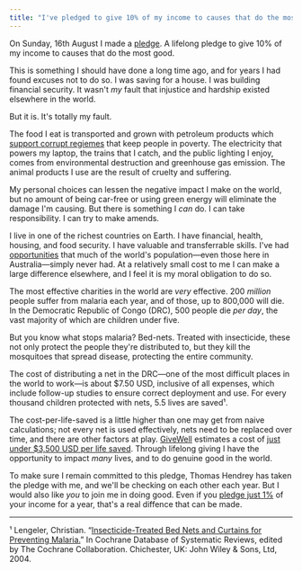 ```yaml
---
title: "I've pledged to give 10% of my income to causes that do the most good"
---
```


On Sunday, 16th August I made a [pledge][]. A lifelong pledge to give 10% of my income to causes that do the most good.

This is something I should have done a long time ago, and for years I had found excuses not to do so. I was saving for a house. I was building financial security. It wasn't *my* fault that injustice and hardship existed elsewhere in the world.

But it is. It's totally my fault.

<!--more-->

The food I eat is transported and grown with petroleum products which [support corrupt regiemes][equatorial-guinea] that keep people in poverty. The electricity that powers my laptop, the trains that I catch, and the public lighting I enjoy, comes from environmental destruction and greenhouse gas emission. The animal products I use are the result of cruelty and suffering.

My personal choices can lessen the negative impact I make on the world, but no amount of being car-free or using green energy will eliminate the damage I'm causing. But there is something I *can* do. I can take responsibility. I can try to make amends.

I live in one of the richest countries on Earth. I have financial, health, housing, and food security. I have valuable and transferrable skills. I've had [opportunities][] that much of the world's population—even those here in Australia—simply never had. At a relatively small cost to me I can make a large difference elsewhere, and I feel it is my moral obligation to do so.

The most effective charities in the world are *very* effective. 200 *million* people suffer from malaria each year, and of those, up to 800,000 will die. In the Democratic Republic of Congo (DRC), 500 people die *per day*, the vast majority of which are children under five.

But you know what stops malaria? Bed-nets. Treated with insecticide, these not only protect the people they're distributed to, but they kill the mosquitoes that spread disease, protecting the entire community.

The cost of distributing a net in the DRC—one of the most difficult places in the world to work—is about $7.50 USD, inclusive of all expenses, which include follow-up studies to ensure correct deployment and use. For every thousand children protected with nets, 5.5 lives are saved¹.

The cost-per-life-saved is a little higher than one may get from naive calculations; not every net is used effectively, nets need to be replaced over time, and there are other factors at play. [GiveWell][] estimates a cost of [just under $3,500 USD per life saved][life-saved]. Through lifelong giving I have the opportunity to impact *many* lives, and to do genuine good in the world.

To make sure I remain committed to this pledge, Thomas Hendrey has taken the pledge with me, and we'll be checking on each other each year. But I would also like *you* to join me in doing good. Even if you [pledge just 1%][1pc] of your income for a year, that's a real diffence that can be made.

---

¹ Lengeler, Christian. “[Insecticide-Treated Bed Nets and Curtains for Preventing Malaria.][Lengeler 2004]” In Cochrane Database of Systematic Reviews, edited by The Cochrane Collaboration. Chichester, UK: John Wiley & Sons, Ltd, 2004.

[pledge]: https://www.givingwhatwecan.org/pledge "Giving What We Can Pledge"
[equatorial-guinea]: http://www.hrw.org/africa/equatorial-guinea
[Lengeler 2004]: http://www.bibliotecacochrane.com/pdf/CD000363.pdf
[opportunities]: http://thewireless.co.nz/articles/the-pencilsword-on-a-plate
[GiveWell]: http://givewell.org/
[life-saved]: http://www.givewell.org/international/top-charities/AMF#Costperlifesaved
[1pc]: https://www.givingwhatwecan.org/try-giving
